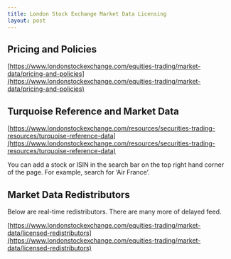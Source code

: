 ```yaml
---
title: London Stock Exchange Market Data Licensing
layout: post
---
```


## Pricing and Policies
[https://www.londonstockexchange.com/equities-trading/market-data/pricing-and-policies](https://www.londonstockexchange.com/equities-trading/market-data/pricing-and-policies)

## Turquoise Reference and Market Data
[https://www.londonstockexchange.com/resources/securities-trading-resources/turquoise-reference-data](https://www.londonstockexchange.com/resources/securities-trading-resources/turquoise-reference-data)

You can add a stock or ISIN in the search bar on the top right hand corner of the page. For example, search for ‘Air France’. 

## Market Data Redistributors
Below are real-time redistributors. There are many more of delayed feed.

[https://www.londonstockexchange.com/equities-trading/market-data/licensed-redistributors](https://www.londonstockexchange.com/equities-trading/market-data/licensed-redistributors)
